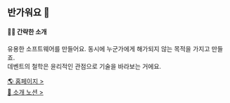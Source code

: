## 반가워요 👋

#### 🙋‍♀️ 간략한 소개

유용한 소프트웨어를 만들어요. 동시에 누군가에게 해가되지 않는 목적을 가지고 만들죠.  
데벤트의 철학은 윤리적인 관점으로 기술을 바라보는 거에요.    

[🌎 홈페이지 >](https://devent.kr/)       
[🚀 소개 노션 >](https://freezing-pluto-006.notion.site/Team-DeVent-1ed3e325472b4505b52435152f03969e)

<!--

**Here are some ideas to get you started:**

🙋‍♀️ A short introduction - what is your organization all about?
🌈 Contribution guidelines - how can the community get involved?
👩‍💻 Useful resources - where can the community find your docs? Is there anything else the community should know?
🍿 Fun facts - what does your team eat for breakfast?
🧙 Remember, you can do mighty things with the power of [Markdown](https://docs.github.com/github/writing-on-github/getting-started-with-writing-and-formatting-on-github/basic-writing-and-formatting-syntax)
-->

